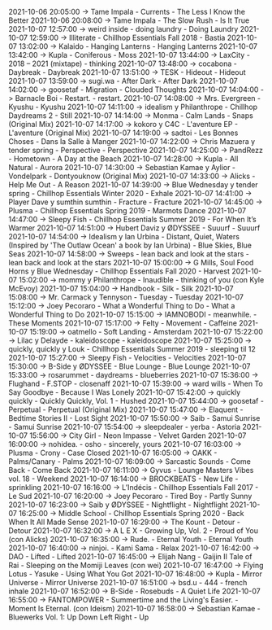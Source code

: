 2021-10-06 20:05:00 -> Tame Impala - Currents - The Less I Know the Better
2021-10-06 20:08:00 -> Tame Impala - The Slow Rush - Is It True
2021-10-07 12:57:00 -> weird inside - doing laundry - Doing Laundry
2021-10-07 12:59:00 -> Illiterate - Chillhop Essentials Fall 2018 - Bastia
2021-10-07 13:02:00 -> Kalaido - Hanging Lanterns - Hanging Lanterns
2021-10-07 13:42:00 -> Kupla - Coniferous - Moss
2021-10-07 13:44:00 -> LaxCity - 2018 – 2021 (mixtape) - thinking
2021-10-07 13:48:00 -> cocabona - Daybreak - Daybreak
2021-10-07 13:51:00 -> TESK - Hideout - Hideout
2021-10-07 13:59:00 -> sugi.wa - After Dark - After Dark
2021-10-07 14:02:00 -> goosetaf - Migration - Clouded Thoughts
2021-10-07 14:04:00 -> Barnacle Boi - Restart. - restart.
2021-10-07 14:08:00 -> Mrs. Evergreen - Kyushu - Kyushu
2021-10-07 14:11:00 -> idealism y Philanthrope - Chillhop Daydreams 2 - Still
2021-10-07 14:14:00 -> Monma - Calm Lands - Snaps (Original Mix)
2021-10-07 14:17:00 -> kokoro y C4C - L'aventure EP - L'aventure (Original Mix)
2021-10-07 14:19:00 -> sadtoi - Les Bonnes Choses - Dans la Salle à Manger
2021-10-07 14:22:00 -> Chris Mazuera y tender spring - Perspective - Perspective
2021-10-07 14:25:00 -> PandRezz - Hometown - A Day at the Beach
2021-10-07 14:28:00 -> Kupla - All Natural - Aurora
2021-10-07 14:30:00 -> Sebastian Kamae y Aylior - Vondelpark - Dontyouknow (Original Mix)
2021-10-07 14:33:00 -> Alicks - Help Me Out - A Reason
2021-10-07 14:39:00 -> Blue Wednesday y tender spring - Chillhop Essentials Winter 2020 - Exhale
2021-10-07 14:41:00 -> Player Dave y sumthin sumthin - Fracture - Fracture
2021-10-07 14:45:00 -> Plusma - Chillhop Essentials Spring 2019 - Marmots Dance
2021-10-07 14:47:00 -> Sleepy Fish - Chillhop Essentials Summer 2019 - For When It’s Warmer
2021-10-07 14:51:00 -> Hubert Daviz y ØDYSSEE - Suuurf - Suuurf
2021-10-07 14:54:00 -> Idealism y Ian Urbina - Distant, Quiet, Waters (Inspired by 'The Outlaw Ocean' a book by Ian Urbina) - Blue Skies, Blue Seas
2021-10-07 14:58:00 -> Sweeps - lean back and look at the stars - lean back and look at the stars
2021-10-07 15:00:00 -> G Mills, Soul Food Horns y Blue Wednesday - Chillhop Essentials Fall 2020 - Harvest
2021-10-07 15:02:00 -> mommy y Philanthrope - Inaudible - thinking of you (con Kyle McEvoy)
2021-10-07 15:04:00 -> Handbook - Silk - Silk
2021-10-07 15:08:00 -> Mr. Carmack y Tennyson - Tuesday - Tuesday
2021-10-07 15:12:00 -> Joey Pecoraro - What a Wonderful Thing to Do - What a Wonderful Thing to Do
2021-10-07 15:15:00 -> IAMNOBODI - meanwhile. - These Moments
2021-10-07 15:17:00 -> Felty - Movement - Caffeine
2021-10-07 15:19:00 -> oatmello - Soft Landing - Amsterdam
2021-10-07 15:22:00 -> Lilac y Delayde - kaleidoscope - kaleidoscope
2021-10-07 15:25:00 -> quickly, quickly y Louk - Chillhop Essentials Summer 2019 - sleeping til 12
2021-10-07 15:27:00 -> Sleepy Fish - Velocities - Velocities
2021-10-07 15:30:00 -> B-Side y ØDYSSEE - Blue Lounge - Blue Lounge
2021-10-07 15:33:00 -> rosarummet - daydreams - blueberries
2021-10-07 15:36:00 -> Flughand - F.STOP - closenaff
2021-10-07 15:39:00 -> ward wills - When To Say Goodbye - Because I Was Lonely
2021-10-07 15:42:00 -> quickly quickly - Quickly Quickly, Vol. 1 - Hushed
2021-10-07 15:44:00 -> goosetaf - Perpetual - Perpetual (Original Mix)
2021-10-07 15:47:00 -> Elaquent - Bedtime Stories II - Lost Sight
2021-10-07 15:50:00 -> Saib - Samui Sunrise - Samui Sunrise
2021-10-07 15:54:00 -> sleepdealer - yerba - Astoria
2021-10-07 15:56:00 -> City Girl - Neon Impasse - Velvet Garden
2021-10-07 16:00:00 -> nohidea. - osho - sincerely, yours
2021-10-07 16:03:00 -> Plusma - Crony - Case Closed
2021-10-07 16:05:00 -> OAKK - Palms/Canary - Palms
2021-10-07 16:09:00 -> Sarcastic Sounds - Come Back - Come Back
2021-10-07 16:11:00 -> Gyvus - Lounge Masters Vibes vol. 18 - Weekend
2021-10-07 16:14:00 -> BROCKBEATS - New Life - sprinkling
2021-10-07 16:16:00 -> L’Indécis - Chillhop Essentials Fall 2017 - Le Sud
2021-10-07 16:20:00 -> Joey Pecoraro - Tired Boy - Partly Sunny
2021-10-07 16:23:00 -> Saib y ØDYSSEE - Nightflight - Nightflight
2021-10-07 16:25:00 -> Middle School - Chillhop Essentials Spring 2020 - Back When It All Made Sense
2021-10-07 16:29:00 -> The Kount - Detour - Detour
2021-10-07 16:32:00 -> A L E X - Growing Up, Vol. 2 - Proud of You (con Alicks)
2021-10-07 16:35:00 -> Rude. - Eternal Youth - Eternal Youth
2021-10-07 16:40:00 -> ninjoi. - Kami Sama - Relax
2021-10-07 16:42:00 -> DAO - Lifted - Lifted
2021-10-07 16:45:00 -> Elijah Nang - Gaijin II Tale of Rai - Sleeping on the Momiji Leaves (con wei)
2021-10-07 16:47:00 -> Flying Lotus - Yasuke - Using What You Got
2021-10-07 16:48:00 -> Kupla - Mirror Universe - Mirror Universe
2021-10-07 16:51:00 -> bsd.u - 444 - french inhale
2021-10-07 16:52:00 -> B-Side - Rosebuds - A Quiet Life
2021-10-07 16:55:00 -> FANTOMPOWER - Summertime and the Living's Easier. - Moment Is Eternal. (con Ideism)
2021-10-07 16:58:00 -> Sebastian Kamae - Bluewerks Vol. 1: Up Down Left Right - Up
